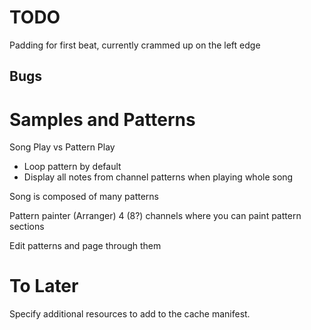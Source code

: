 TODO
====

Padding for first beat, currently crammed up on the left edge

Bugs
----

Samples and Patterns
====================

Song Play vs Pattern Play
- Loop pattern by default
- Display all notes from channel patterns when playing whole song

Song is composed of many patterns

Pattern painter (Arranger)
4 (8?) channels where you can paint pattern sections

Edit patterns and page through them

To Later
========

Specify additional resources to add to the cache manifest.
